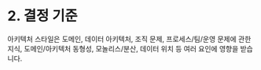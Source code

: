 # 2. 결정 기준

  아키텍처 스타일은 도메인, 데이터 아키텍처, 조직 문제, 프로세스/팀/운영 문제에 관한 지식, 도메인/아키텍처 동형성, 모놀리스/분산, 데이터 위치 등 여러 요인에 영향을 받습니다.